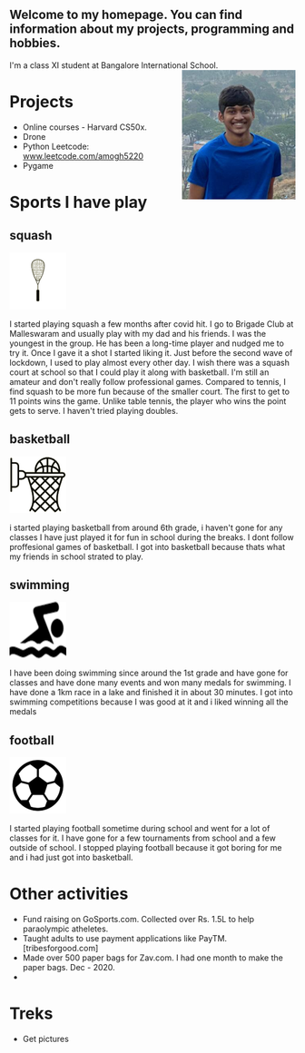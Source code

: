 
## Welcome to my homepage. You can find information about my projects, programming and hobbies.



<p>
I'm a class XI student at Bangalore International School.
<img src="/images/amogh.png" align="right" width="200px"/>
</p>



# Projects

 - Online courses - Harvard CS50x.
 - Drone
 - Python Leetcode: www.leetcode.com/amogh5220
 - Pygame

# Sports I have play
## squash

![](images/squash.png)

I started playing squash a few months after covid hit. I go to Brigade Club at Malleswaram and usually play with my dad and his friends. I was the youngest in the group. He has been a long-time player and nudged me to try it. Once I gave it a shot I started liking it. Just before the second wave of lockdown, I used to play almost every other day. I wish there was a squash court at school so that I could play it along with basketball. I'm still an amateur and don't really follow professional games. Compared to tennis, I find squash to be more fun because of the smaller court. The first to get to 11 points wins the game. Unlike table tennis, the player who wins the point gets to serve. I haven't tried playing doubles.


## basketball 
![](images/basketball.png)

i started playing basketball from around 6th grade, i haven't gone for any classes I have just played it for fun in school during the breaks. I dont follow proffesional games of basketball. I got into basketball because thats what my friends in school strated to play.
## swimming 
![](images/swimming.png)

I have been doing swimming since around the 1st grade and have gone for classes and have done many events and won many medals for swimming. I have done a 1km race in a lake and finished it in about 30 minutes. I got into swimming competitions because I was good at it and i liked winning all the medals 
## football 
![](images/football.png)

I started playing football sometime during school and went for a lot of classes for it. I have gone for a few tournaments from school and a few outside of school. I stopped playing football because it got boring for me and i had just got into basketball. 


# Other activities
 - Fund raising on GoSports.com. Collected over Rs. 1.5L to help paraolympic atheletes. 
 - Taught adults to use payment applications like PayTM. [tribesforgood.com]
 - Made over 500 paper bags for Zav.com. I had one month to make the paper bags. Dec - 2020.
 - 
 
# Treks
 - Get pictures
 


